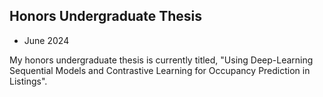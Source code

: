 ## Honors Undergraduate Thesis
- June 2024

My honors undergraduate thesis is currently titled, "Using Deep-Learning Sequential Models and Contrastive Learning for Occupancy Prediction in Listings".
